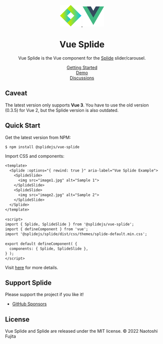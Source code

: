 <div align="center">
  <a href="https://splidejs.com" target="_blank">
      <img width="70" src="images/logo.svg">
  </a>
  <a href="https://v3.vuejs.org/" target="_blank">
      <img width="70" src="images/vue-logo.svg">
  </a>

  <h1>Vue Splide</h1>

  <p>
    Vue Splide is the Vue component for the
    <a href="https://github.com/Splidejs/splide">Splide</a> slider/carousel.
  </p>

  <p>
    <a href="https://splidejs.com/integration/vue-splide/">Getting Started</a>
    <br>
    <a href="https://splidejs.com/">Demo</a>
    <br>
    <a href="https://github.com/Splidejs/splide/discussions">Discussions</a>
  </p>
</div>

## Caveat

The latest version only supports **Vue 3**.
You have to use the old version (0.3.5) for Vue 2, but the Splide version is also outdated.


## Quick Start
Get the latest version from NPM:
```
$ npm install @splidejs/vue-splide
```

Import CSS and components:

```vue
<template>
  <Splide :options="{ rewind: true }" aria-label="Vue Splide Example">
    <SplideSlide>
      <img src="image1.jpg" alt="Sample 1">
    </SplideSlide>
    <SplideSlide>
      <img src="image2.jpg" alt="Sample 2">
    </SplideSlide>
  </Splide>
</template>

<script>
import { Splide, SplideSlide } from '@splidejs/vue-splide';
import { defineComponent } from 'vue';
import '@splidejs/splide/dist/css/themes/splide-default.min.css';

export default defineComponent( {
  components: { Splide, SplideSlide },
} );
</script>
```

Visit [here](https://splidejs.com/integration/vue-splide/) for more details.


## Support Splide

Please support the project if you like it!
- [GitHub Sponsors](https://github.com/sponsors/NaotoshiFujita)


## License
Vue Splide and Splide are released under the MIT license.
© 2022 Naotoshi Fujita
